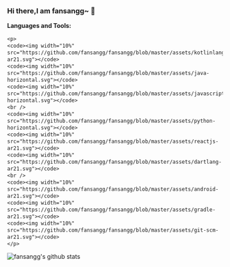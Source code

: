 ### Hi there,I am fansangg~  👋

**Languages and Tools:**
    
    <p>
    <code><img width="10%" src="https://github.com/fansangg/fansangg/blob/master/assets/kotlinlang-ar21.svg"></code>
    <code><img width="10%" src="https://github.com/fansangg/fansangg/blob/master/assets/java-horizontal.svg"></code>
    <code><img width="10%" src="https://github.com/fansangg/fansangg/blob/master/assets/javascript-horizontal.svg"></code>
    <br />
    <code><img width="10%" src="https://github.com/fansangg/fansangg/blob/master/assets/python-horizontal.svg"></code>
    <code><img width="10%" src="https://github.com/fansangg/fansangg/blob/master/assets/reactjs-ar21.svg"></code>
    <code><img width="10%" src="https://github.com/fansangg/fansangg/blob/master/assets/dartlang-ar21.svg"></code>
    <br />
    <code><img width="10%" src="https://github.com/fansangg/fansangg/blob/master/assets/android-ar21.svg"></code>
    <code><img width="10%" src="https://github.com/fansangg/fansangg/blob/master/assets/gradle-ar21.svg"></code>
    <code><img width="10%" src="https://github.com/fansangg/fansangg/blob/master/assets/git-scm-ar21.svg"></code>
    </p>


![fansangg's github stats](https://github-readme-stats.vercel.app/api?username=fansangg&count_private=true&show_icons=true&hide=stars)


<!--
**fansangg/fansangg** is a ✨ _special_ ✨ repository because its `README.md` (this file) appears on your GitHub profile.

Here are some ideas to get you started:

- 🔭 I’m currently working on ...
- 🌱 I’m currently learning ...
- 👯 I’m looking to collaborate on ...
- 🤔 I’m looking for help with ...
- 💬 Ask me about ...
- 📫 How to reach me: ...
- 😄 Pronouns: ...
- ⚡ Fun fact: ...
-->

